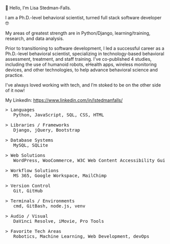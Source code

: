 <p>👋 Hello, I’m Lisa Stedman-Falls.</p>
<p> I am a Ph.D.-level behavioral scientist, turned full stack software developer 🤓</p>

<p>My areas of greatest strength are in Python/Django, learning/training, research, and data analysis.</p>
<p> Prior to transitioning to software development, I led a successful career as a Ph.D.-level behavioral scientist, specializing in technology-based behavioral assessment, treatment, and staff training. I've co-published 4 studies, including the use of humanoid robots, eHealth apps, wireless monitoring devices, and other technologies, to help advance behavioral science and practice.</p>

<p>I've always loved working with tech, and I’m stoked to be on the other side of it now!</p>

My LinkedIn: https://www.linkedin.com/in/lstedmanfalls/

<pre>
> Languages
   Python, JavaScript, SQL, CSS, HTML

> Libraries / Frameworks
   Django, jQuery, Bootstrap
    
> Database Systems
   MySQL, SQLite
    
> Web Solutions
   WordPress, WooCommerce, W3C Web Content Accessibility Guidelines (WCAG), Learning Management Systems (LMS), Amazon Web Services

> Workflow Solutions
   MS 365, Google Workspace, MailChimp
    
> Version Control
   Git, GitHub

> Terminals / Environments
   cmd, GitBash, node.js, venv

> Audio / Visual
   DaVinci Resolve, iMovie, Pro Tools

> Favorite Tech Areas
   Robotics, Machine Learning, Web Development, devOps
</pre>
